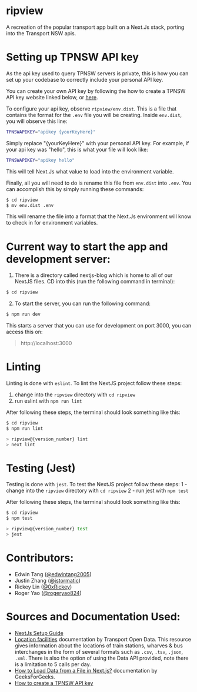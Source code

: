 # ripview
A recreation of the popular transport app built on a Next.Js stack, porting into the Transport NSW apis.

# Setting up TPNSW API key
As the api key used to query TPNSW servers is private, this is how you can set up your codebase to correctly include your personal API key. 

You can create your own API key by following the how to create a TPNSW API key website linked below, or [here](https://opendata.transport.nsw.gov.au/developers/userguide).

To configure your api key, observe `ripview/env.dist`. This is a file that contains the format for the `.env` file you will be creating. Inside `env.dist`, you will observe this line:
```bash
TPNSWAPIKEY="apikey {yourKeyHere}"
```
Simply replace "{yourKeyHere}" with your personal API key. For example, if your api key was "hello", this is what your file will look like:
```bash
TPNSWAPIKEY="apikey hello"
```

This will tell Next.Js what value to load into the environment variable.

Finally, all you will need to do is rename this file from `env.dist` into `.env`.
You can accomplish this by simply running these commands:
```bash
$ cd ripview
$ mv env.dist .env
```
This will rename the file into a format that the Next.Js environment will know to check in for environment variables.

# Current way to start the app and development server:
1.  There is a directory called nextjs-blog which is home to all of our NextJS files. CD into this (run the following command in terminal):
```bash 
$ cd ripview 
```

2. To start the server, you can run the following command:
```bash
$ npm run dev

```

This starts a server that you can use for development on port 3000, you can access this on:
> http://localhost:3000

# Linting
Linting is done with `eslint`. To lint the NextJS project follow these steps:

1. change into the `ripview` directory with `cd ripview`
2. run eslint with `npm run lint`

After following these steps, the terminal should look something like this:
```bash
$ cd ripview
$ npm run lint

> ripview@{version_number} lint
> next lint

```

# Testing (Jest)
Testing is done with `jest`. To test the NextJS project follow these steps:
1 - change into the `ripview` directory with `cd ripview`
2 - run jest with `npm test`

After following these steps, the terminal should look something like this:
```bash
$ cd ripview
$ npm test

> ripview@{version_number} test
> jest
```

# Contributors:
- Edwin Tang ([@edwintang2005](https://github.com/Edwintang2005))
- Justin Zhang ([@jstormatic](https://github.com/jstormatic))
- Rickey Lin ([@0xRickey](https://github.com/0xRickey))
- Roger Yao ([@rogeryao824](https://github.com/rogeryao824))

# Sources and Documentation Used:
- [NextJs Setup Guide](https://nextjs.org/learn-pages-router/basics/create-nextjs-app/setup)
- [Location facilities](https://opendata.transport.nsw.gov.au/data/dataset/public-transport-location-facilities-and-operators/resource/e9d94351-f22d-46ea-b64d-10e7e238368a) documentation by Transport Open Data. This resource gives information about the locations of train stations, wharves & bus interchanges in the form of several formats such as `.csv`, `.tsv`, `.json`, `.xml`. There is also the option of using the Data API provided, note there is a limitation to 5 calls per day. 
- [How to Load Data from a File in Next.js?](https://www.geeksforgeeks.org/how-to-load-data-from-a-file-in-next-js/) documentation by GeeksForGeeks.
- [How to create a TPNSW API key](https://opendata.transport.nsw.gov.au/developers/userguide)